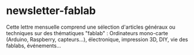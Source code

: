 # newsletter-fablab

Cette lettre mensuelle comprend une sélection d'articles généraux ou techniques sur des thématiques "fablab" : Ordinateurs mono-carte (Arduino, Raspberry, capteurs...), électronique, impression 3D, DIY, vie des fablabs, événements...